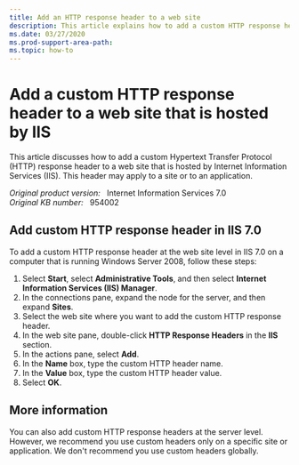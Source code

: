 ```yaml
---
title: Add an HTTP response header to a web site
description: This article explains how to add a custom HTTP response header to a Web site that is hosted by IIS 7.0, 6.0, or earlier versions of IIS.
ms.date: 03/27/2020
ms.prod-support-area-path:
ms.topic: how-to
---
```

# Add a custom HTTP response header to a web site that is hosted by IIS

This article discusses how to add a custom Hypertext Transfer Protocol (HTTP) response header to a web site that is hosted by Internet Information Services (IIS). This header may apply to a site or to an application.

_Original product version:_ &nbsp; Internet Information Services 7.0  
_Original KB number:_ &nbsp; 954002

## Add custom HTTP response header in IIS 7.0

To add a custom HTTP response header at the web site level in IIS 7.0 on a computer that is running Windows Server 2008, follow these steps:

1. Select **Start**, select **Administrative Tools**, and then select **Internet Information Services (IIS) Manager**.
2. In the connections pane, expand the node for the server, and then expand **Sites**.
3. Select the web site where you want to add the custom HTTP response header.
4. In the web site pane, double-click **HTTP Response Headers** in the **IIS** section.
5. In the actions pane, select **Add**.
6. In the **Name** box, type the custom HTTP header name.
7. In the **Value** box, type the custom HTTP header value.
8. Select **OK**.

## More information

You can also add custom HTTP response headers at the server level. However, we recommend you use custom headers only on a specific site or application. We don't recommend you use custom headers globally.
